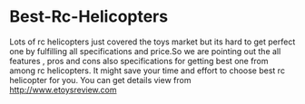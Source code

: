 # Best-Rc-Helicopters
Lots of rc helicopters just covered the toys market but its hard to get perfect one by fulfilling all specifications and  price.So we are pointing out the all features , pros and cons also specifications for getting best one from among  rc helicopters. It might save your time and effort to choose best rc helicopter for you. You can get details  view from http://www.etoysreview.com

